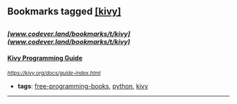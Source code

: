 ## Bookmarks tagged [[kivy]](https://www.codever.land/search?q=[kivy])

_<sup><sup>[www.codever.land/bookmarks/t/kivy](www.codever.land/bookmarks/t/kivy)</sup></sup>_
---
#### [Kivy Programming Guide](https://kivy.org/docs/guide-index.html)
_<sup>https://kivy.org/docs/guide-index.html</sup>_

* **tags**: [free-programming-books](../tagged/free-programming-books.md), [python](../tagged/python.md), [kivy](../tagged/kivy.md)
---
